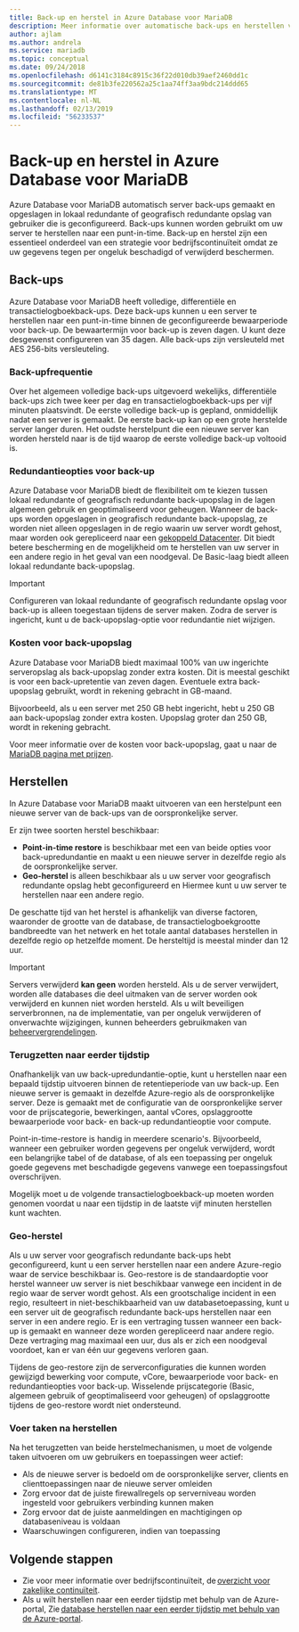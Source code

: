 ```yaml
---
title: Back-up en herstel in Azure Database voor MariaDB
description: Meer informatie over automatische back-ups en herstellen van uw Azure Database voor MariaDB-server.
author: ajlam
ms.author: andrela
ms.service: mariadb
ms.topic: conceptual
ms.date: 09/24/2018
ms.openlocfilehash: d6141c3184c8915c36f22d010db39aef2460dd1c
ms.sourcegitcommit: de81b3fe220562a25c1aa74ff3aa9bdc214ddd65
ms.translationtype: MT
ms.contentlocale: nl-NL
ms.lasthandoff: 02/13/2019
ms.locfileid: "56233537"
---
```

# <a name="backup-and-restore-in-azure-database-for-mariadb"></a>Back-up en herstel in Azure Database voor MariaDB

Azure Database voor MariaDB automatisch server back-ups gemaakt en opgeslagen in lokaal redundante of geografisch redundante opslag van gebruiker die is geconfigureerd. Back-ups kunnen worden gebruikt om uw server te herstellen naar een punt-in-time. Back-up en herstel zijn een essentieel onderdeel van een strategie voor bedrijfscontinuïteit omdat ze uw gegevens tegen per ongeluk beschadigd of verwijderd beschermen.

## <a name="backups"></a>Back-ups

Azure Database voor MariaDB heeft volledige, differentiële en transactielogboekback-ups. Deze back-ups kunnen u een server te herstellen naar een punt-in-time binnen de geconfigureerde bewaarperiode voor back-up. De bewaartermijn voor back-up is zeven dagen. U kunt deze desgewenst configureren van 35 dagen. Alle back-ups zijn versleuteld met AES 256-bits versleuteling.

### <a name="backup-frequency"></a>Back-upfrequentie

Over het algemeen volledige back-ups uitgevoerd wekelijks, differentiële back-ups zich twee keer per dag en transactielogboekback-ups per vijf minuten plaatsvindt. De eerste volledige back-up is gepland, onmiddellijk nadat een server is gemaakt. De eerste back-up kan op een grote herstelde server langer duren. Het oudste herstelpunt die een nieuwe server kan worden hersteld naar is de tijd waarop de eerste volledige back-up voltooid is.

### <a name="backup-redundancy-options"></a>Redundantieopties voor back-up

Azure Database voor MariaDB biedt de flexibiliteit om te kiezen tussen lokaal redundante of geografisch redundante back-upopslag in de lagen algemeen gebruik en geoptimaliseerd voor geheugen. Wanneer de back-ups worden opgeslagen in geografisch redundante back-upopslag, ze worden niet alleen opgeslagen in de regio waarin uw server wordt gehost, maar worden ook gerepliceerd naar een [gekoppeld Datacenter](https://docs.microsoft.com/azure/best-practices-availability-paired-regions). Dit biedt betere bescherming en de mogelijkheid om te herstellen van uw server in een andere regio in het geval van een noodgeval. De Basic-laag biedt alleen lokaal redundante back-upopslag.

> [!IMPORTANT]
> Configureren van lokaal redundante of geografisch redundante opslag voor back-up is alleen toegestaan tijdens de server maken. Zodra de server is ingericht, kunt u de back-upopslag-optie voor redundantie niet wijzigen.

### <a name="backup-storage-cost"></a>Kosten voor back-upopslag

Azure Database voor MariaDB biedt maximaal 100% van uw ingerichte serveropslag als back-upopslag zonder extra kosten. Dit is meestal geschikt is voor een back-upretentie van zeven dagen. Eventuele extra back-upopslag gebruikt, wordt in rekening gebracht in GB-maand.

Bijvoorbeeld, als u een server met 250 GB hebt ingericht, hebt u 250 GB aan back-upopslag zonder extra kosten. Upopslag groter dan 250 GB, wordt in rekening gebracht.

Voor meer informatie over de kosten voor back-upopslag, gaat u naar de [MariaDB pagina met prijzen](https://azure.microsoft.com/pricing/details/mariadb/).

## <a name="restore"></a>Herstellen

In Azure Database voor MariaDB maakt uitvoeren van een herstelpunt een nieuwe server van de back-ups van de oorspronkelijke server.

Er zijn twee soorten herstel beschikbaar:

- **Point-in-time restore** is beschikbaar met een van beide opties voor back-upredundantie en maakt u een nieuwe server in dezelfde regio als de oorspronkelijke server.
- **Geo-herstel** is alleen beschikbaar als u uw server voor geografisch redundante opslag hebt geconfigureerd en Hiermee kunt u uw server te herstellen naar een andere regio.

De geschatte tijd van het herstel is afhankelijk van diverse factoren, waaronder de grootte van de database, de transactielogboekgrootte bandbreedte van het netwerk en het totale aantal databases herstellen in dezelfde regio op hetzelfde moment. De hersteltijd is meestal minder dan 12 uur.

> [!IMPORTANT]
> Servers verwijderd **kan geen** worden hersteld. Als u de server verwijdert, worden alle databases die deel uitmaken van de server worden ook verwijderd en kunnen niet worden hersteld. Als u wilt beveiligen serverbronnen, na de implementatie, van per ongeluk verwijderen of onverwachte wijzigingen, kunnen beheerders gebruikmaken van [beheervergrendelingen](https://docs.microsoft.com/azure/azure-resource-manager/resource-group-lock-resources).

### <a name="point-in-time-restore"></a>Terugzetten naar eerder tijdstip

Onafhankelijk van uw back-upredundantie-optie, kunt u herstellen naar een bepaald tijdstip uitvoeren binnen de retentieperiode van uw back-up. Een nieuwe server is gemaakt in dezelfde Azure-regio als de oorspronkelijke server. Deze is gemaakt met de configuratie van de oorspronkelijke server voor de prijscategorie, bewerkingen, aantal vCores, opslaggrootte bewaarperiode voor back- en back-up redundantieoptie voor compute.

Point-in-time-restore is handig in meerdere scenario's. Bijvoorbeeld, wanneer een gebruiker worden gegevens per ongeluk verwijderd, wordt een belangrijke tabel of de database, of als een toepassing per ongeluk goede gegevens met beschadigde gegevens vanwege een toepassingsfout overschrijven.

Mogelijk moet u de volgende transactielogboekback-up moeten worden genomen voordat u naar een tijdstip in de laatste vijf minuten herstellen kunt wachten.

### <a name="geo-restore"></a>Geo-herstel

Als u uw server voor geografisch redundante back-ups hebt geconfigureerd, kunt u een server herstellen naar een andere Azure-regio waar de service beschikbaar is. Geo-restore is de standaardoptie voor herstel wanneer uw server is niet beschikbaar vanwege een incident in de regio waar de server wordt gehost. Als een grootschalige incident in een regio, resulteert in niet-beschikbaarheid van uw databasetoepassing, kunt u een server uit de geografisch redundante back-ups herstellen naar een server in een andere regio. Er is een vertraging tussen wanneer een back-up is gemaakt en wanneer deze worden gerepliceerd naar andere regio. Deze vertraging mag maximaal een uur, dus als er zich een noodgeval voordoet, kan er van één uur gegevens verloren gaan.

Tijdens de geo-restore zijn de serverconfiguraties die kunnen worden gewijzigd bewerking voor compute, vCore, bewaarperiode voor back- en redundantieopties voor back-up. Wisselende prijscategorie (Basic, algemeen gebruik of geoptimaliseerd voor geheugen) of opslaggrootte tijdens de geo-restore wordt niet ondersteund.

### <a name="perform-post-restore-tasks"></a>Voer taken na herstellen

Na het terugzetten van beide herstelmechanismen, u moet de volgende taken uitvoeren om uw gebruikers en toepassingen weer actief:

- Als de nieuwe server is bedoeld om de oorspronkelijke server, clients en clienttoepassingen naar de nieuwe server omleiden
- Zorg ervoor dat de juiste firewallregels op serverniveau worden ingesteld voor gebruikers verbinding kunnen maken
- Zorg ervoor dat de juiste aanmeldingen en machtigingen op databaseniveau is voldaan
- Waarschuwingen configureren, indien van toepassing

## <a name="next-steps"></a>Volgende stappen

- Zie voor meer informatie over bedrijfscontinuïteit, de [overzicht voor zakelijke continuïteit](concepts-business-continuity.md).
- Als u wilt herstellen naar een eerder tijdstip met behulp van de Azure-portal, Zie [database herstellen naar een eerder tijdstip met behulp van de Azure-portal](howto-restore-server-portal.md).
 
<!--
- To restore to a point in time using Azure CLI, see [restore database to a point in time using CLI](howto-restore-server-cli.md).-->

